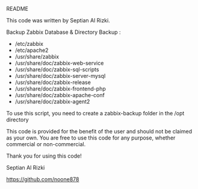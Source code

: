README

This code was written by Septian Al Rizki.

Backup Zabbix Database & Directory Backup :
- /etc/zabbix
- /etc/apache2
- /usr/share/zabbix
- /usr/share/doc/zabbix-web-service
- /usr/share/doc/zabbix-sql-scripts
- /usr/share/doc/zabbix-server-mysql
- /usr/share/doc/zabbix-release
- /usr/share/doc/zabbix-frontend-php
- /usr/share/doc/zabbix-apache-conf
- /usr/share/doc/zabbix-agent2

To use this script, you need to create a zabbix-backup folder in the /opt directory

This code is provided for the benefit of the user and should not be claimed as your own. You are free to use this code for any purpose, whether commercial or non-commercial.

Thank you for using this code!

Septian Al Rizki

https://github.com/noone878
